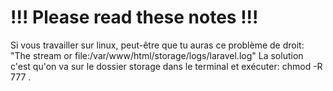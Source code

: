 # !!! Please read these notes !!! 
Si vous travailler sur linux, peut-être que tu auras ce problème de droit: "The stream or file:/var/www/html/storage/logs/laravel.log" 
La solution c'est qu'on va sur le dossier storage dans le terminal et exécuter: chmod -R 777 . 

